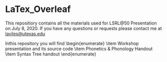 # LaTex_Overleaf
This repositiory contains all the materials used for LSRL@50 Presentation on July 8, 2020.
If you have any questions or requests please contact me at laviles@utexas.edu

Inthis repository you will find
\begin{enumerate}
\item Workshop presentation and its source code
\item Phonetics & Phonology Handout
\item Syntax Tree handout
\end{enumerate}
